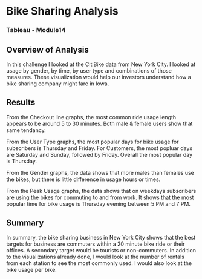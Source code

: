 # Bike Sharing Analysis

### Tableau - Module14

## Overview of Analysis
In this challenge I looked at the CitiBike data from New York City. I looked at usage by gender, by time, by user type and combinations of those measures. These visualization would help our investors understand how a bike sharing company might fare in Iowa.

## Results

From the Checkout line graphs, the most common ride usage length appears to be around 5 to 30 minutes. Both male & female users show that same tendancy.

From the User Type graphs, the most popular days for bike usage for subscribers is Thursday and Friday. For Customers, the most popluar days are Saturday and Sunday, followed by Friday. Overall the most popular day is Thursday.

From the Gender graphs, the data shows that more males than females use the bikes, but there is little difference in usage hours or times.

From the Peak Usage graphs, the data shows that on weekdays subscribers are using the bikes for commuting to and from work. It shows that the most popular time for bike usage is Thursday evening between 5 PM and 7 PM.


## Summary

In summary, the bike sharing business in New York City shows that the best targets for business are commuters within a 20 minute bike ride or their offices. A secondary target would be tourists or non-commuters. In addition to the visualizations already done, I would look at the number of rentals from each station to see the most commonly used. I would also look at the bike usage per bike.